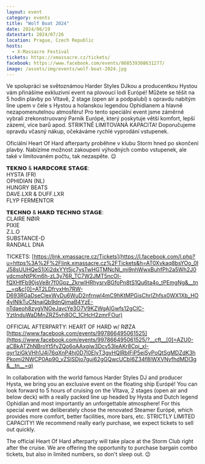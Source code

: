 ```yaml
---
layout: event
category: events
title: "Wolf Boat 2024"
date: 2024/06/19
datestart: 2024/07/26
location: Prague, Czech Republic
hosts:
  - X-Massacre Festival
tickets: https://xmassacre.cz/tickets/
facebook: https://www.facebook.com/events/868539308631277/
image: /assets/img/events/wolf-boat-2024.jpg
---
```


Ve spolupráci se světoznámou Harder Styles DJkou a producentkou Hystou vám přinášíme exkluzivní event na plovoucí lodi Európé! Můžete se těšit na 5 hodin plavby po Vltavě, 2 stage (open air a podpalubí) s opravdu nabitým line upem v čele s Hystou a holanskou legendou Ophidianem a hlavně nezapomenutelnou atmosféru! Pro tento speciální event jsme záměrně vybrali zrekonstruovaný Parník Európé, který poskytuje větší komfort, lepší zázemí, více barů apod. STRIKTNĚ LIMITOVANÁ KAPACITA! Doporučujeme opravdu včasný nákup, očekáváme rychlé vyprodání vstupenek.

Oficiální Heart Of Hard afterparty proběhne v klubu Storm hned po skončení plavby. Nabízíme možnost zakoupení výhodných combo vstupenek, ale také v limitovaném počtu, tak nezaspěte. 😉

  

𝗧𝗘𝗞𝗡𝗢 & 𝗛𝗔𝗥𝗗𝗖𝗢𝗥𝗘 𝗦𝗧𝗔𝗚𝗘:  
HYSTA (FR)  
OPHIDIAN (NL)  
HUNGRY BEATS  
DAVE.LXR & DUFF.LXR  
FLYP FERMENTOR

𝗧𝗘𝗖𝗛𝗡𝗢 & 𝗛𝗔𝗥𝗗 𝗧𝗘𝗖𝗛𝗡𝗢 𝗦𝗧𝗔𝗚𝗘:  
CLAIRE NØIR  
PIXIE  
Z.L.O  
SUBSTANCE-D  
RANDALL DNA

TICKETS: [https://link.xmassacre.cz/Tickets](https://l.facebook.com/l.php?u=https%3A%2F%2Flink.xmassacre.cz%2FTickets&h=AT0Xvkaq8bsYOo_0IJ58sUUHQeS1jXi2dxYYt5jc7ysTwHGTMNcNl_mi9nhWwxBuhfPh2a5Wh2J0ydcmqNtPKm6h-zL3y76R_TC7W2JMT5ncOl-fQXHfFb90jsVe8r7f0Gpz_ZkrwIHRhysrvBGfoPn8tS1Qu6ta4o_tPEmgNg&__tn__=q&c[0]=AT2LDfrvxHn7RW-D693RGaDseClexWyDu6WuD2nfrnwl4mC9hKtMPGisChrIZhfsx0WX1Xb_HO4yINlkTuCNnajQb9dnQjmaB4YzE-nTdaeoh8zygVNOeJavcYe3O7V9KZWgAIGwfs12gCIC-YztInduWaDMnZRZ5vh8OC_1CHcH2zmrFOur)

OFFICIAL AFTERPARTY: HEART OF HARD w/ RØZA  
[https://www.facebook.com/events/997866495061525](https://www.facebook.com/events/997866495061525/?__cft__[0]=AZU0-aCBkATZhNBroYt5fvZQo6oAAxgiw3Dcv53IeAKr8Cpj_xI-qyr1ziGkVHh1J4j76qXnP4hj0D7l0EIyT3gvHQIRbIFiP5ejSyPoQtSgMDZdK3hPkomi2NWCP0Ap90_vZSlSDjo7guj62gGQwcUCbI6Z34f8IWXVNvfhdMDI3g&__tn__=q)

  

In collaboration with the world famous Harder Styles DJ and producer Hysta, we bring you an exclusive event on the floating ship Európé! You can look forward to 5 hours of cruising on the Vltava, 2 stages (open air and below deck) with a really packed line up headed by Hysta and Dutch legend Ophidian and most importantly an unforgettable atmosphere! For this special event we deliberately chose the renovated Steamer Európé, which provides more comfort, better facilities, more bars, etc. STRICTLY LIMITED CAPACITY! We recommend really early purchase, we expect tickets to sell out quickly.

The official Heart Of Hard afterparty will take place at the Storm Club right after the cruise. We are offering the opportunity to purchase bargain combo tickets, but also in limited numbers, so don't sleep out. 😉